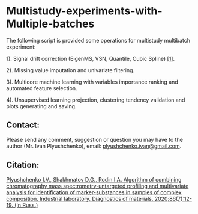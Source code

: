 # Multistudy-experiments-with-Multiple-batches

The following script is provided some operations for multistudy multibatch experiment:

1). Signal drift correction (EigenMS, VSN, Quantile, Cubic Spline) [[1]](https://academic.oup.com/nar/article/45/W1/W162/3835313).

2). Missing value imputation and univariate filtering.

3). Multicore machine learning with variables importance ranking and automated feature selection.

4). Unsupervised learning projection, clustering tendency validation and plots generating and saving.

## Contact:
Please send any comment, suggestion or question you may have to the author (Mr. Ivan Plyushchenko), email: plyushchenko.ivan@gmail.com.

## Citation:
[Plyushchenko I.V., Shakhmatov D.G., Rodin I.A. Algorithm of combining chromatography mass spectrometry-untargeted profiling and multivariate analysis for identification of marker-substances in samples of complex composition. Industrial laboratory. Diagnostics of materials. 2020;86(7):12-19. (In Russ.)](https://doi.org/10.26896/1028-6861-2020-86-7-12-19)
